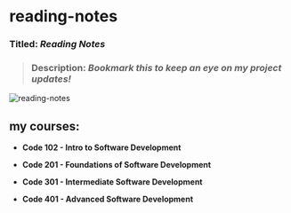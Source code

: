 # reading-notes
### Titled: ***Reading Notes***
>### Description: ***Bookmark this to keep an eye on my project updates!***
![reading-notes](https://m.media-amazon.com/images/I/61936RmysdL.png)

## my courses:

- **Code 102 - Intro to Software Development**

- **Code 201 - Foundations of Software Development**

- **Code 301 - Intermediate Software Development**

- **Code 401 - Advanced Software Development**


